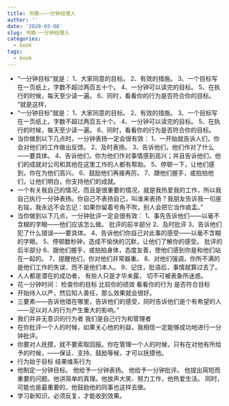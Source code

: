 ```yaml
---
title: 书摘——一分钟经理人
author: ''
date: '2020-03-08'
slug: 书摘-一分钟经理人
categories:
  - book
tags:
  - book
---
```


- “一分钟目标”就是： 1、大家同意的目标。 2、有效的措施。 3、一个目标写在一页纸上，字数不超过两百五十个。 4、一分钟可以读完的目标。 5、在执行的时候，每天至少读一遍。 6、同时，看看你的行为是否符合你的目标。 “就是这样，
- “一分钟目标”就是： 1、大家同意的目标。 2、有效的措施。 3、一个目标写在一页纸上，字数不超过两百五十个。 4、一分钟可以读完的目标。 5、在执行的时候，每天至少读一遍。 6、同时，看看你的行为是否符合你的目标。
- 当你做到以下几点时，一分钟表扬一定会很有效： 1、一开始就告诉人们，你会对他们的工作做出反馈。 2、及时表扬。 3、告诉他们，他们作对了什么——要具体。 4、告诉他们，你为他们作对事情感到高兴；并且告诉他们，他们的成就对公司和其他在这里工作的人都有帮助。 5、停顿一下，让他们感到，你在为他们高兴。 6、鼓励他们再接再厉。 7、跟他们握手，或拍拍他们，让他们明白，你支持他们的成就。
- 一个有关我自己的情况，而且是很重要的情况，就是我热爱我的工作，所以我自己执行一分钟表扬。你自己不表扬自己，叫谁来表扬？我朋友告诉我一句座右铭，我永远不会忘记：如果你留着号角不吹，别人会把它当作痰盂。”
- 当你做到以下几点，一分钟批评一定会很有效： 1、事先告诉他们——以毫不含糊的字眼——他们应该怎么做。 批评的前半部分 2、及时批评 3、告诉他们犯了什么错误——要具体。 4、告诉他们你自己对此事的感受——以毫不含糊的字眼。 5、停顿数秒钟，造成不愉快的沉默，让他们了解你的感受。 批评的后半部分 6、跟他们握手，或拍拍身体，态度友善，使他们感到你是和他们站在一起的。 7、提醒他们，你对他们非常器重。 8、对他们强调，你所不满的是他们工作的失误，而不是他们本人。 9、记住，批语后，事情就算过去了。
- 人人都是潜在的成功者， 有些人只是才华未露， 切不可被表象所迷惑。
- 花一分钟时间： 检查你的目标 比较你的绩效 看看你的行为 是否符合目标
- 开始待人以严，然后知人善任，那么效果就会很好。
- 三要素——告诉他错在哪里，告诉他们的感受，同时告诉他们是个有希望的人——足以对人的行为产生重大的影响。”
- 我们并非无意识的行为者 我们是自己行为和管理者
- 在你批评一个人的时候，如果关心他的利益，我相信一定能够成功地进行一分钟批评。
- 你要对人抚摸，就不要索取回报。你在管理一个人的时候，只有在对他有所给予的时候，——保证、支持、鼓励等候，才可以抚摸他。
- 行为始于目标 结果维系行为
- 他制定一分钟目标。 他给予一分钟表扬。 他给予一分钟批评。 他提出简短而重要的问题。他讲简单的真理。他放声大笑、努力工作，他热爱生活。 同时，可能也是最重要的，他鼓励他的同事也这样去做。
- 学习新知识，必须反复，才能收到效果。



